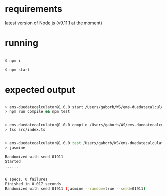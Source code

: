 # requirements

latest version of Node.js (v9.11.1 at the moment)


# running

```bash

$ npm i

$ npm start

```

# expected output

```bash

> ems-duedatecalculator@1.0.0 start /Users/gaborb/WS/ems-duedatecalculator
> npm run compile && npm test


> ems-duedatecalculator@1.0.0 compile /Users/gaborb/WS/ems-duedatecalculator
> tsc src/index.ts


> ems-duedatecalculator@1.0.0 test /Users/gaborb/WS/ems-duedatecalculator
> jasmine

Randomized with seed 01911
Started
......


6 specs, 0 failures
Finished in 0.017 seconds
Randomized with seed 01911 (jasmine --random=true --seed=01911)

```